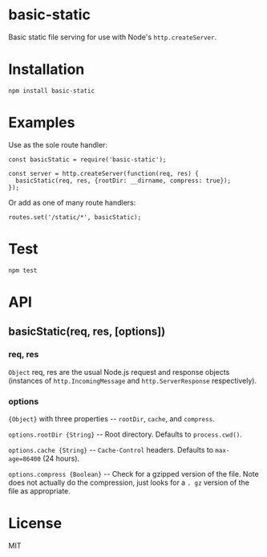 # basic-static
Basic static file serving for use with Node's `http.createServer`.

# Installation
`npm install basic-static`

# Examples
Use as the sole route handler:
```
const basicStatic = require('basic-static');

const server = http.createServer(function(req, res) {
  basicStatic(req, res, {rootDir: __dirname, compress: true});
});
```

Or add as one of many route handlers:
```
routes.set('/static/*', basicStatic);
```

# Test
`npm test`

# API
## basicStatic(req, res, [options])

### req, res
`Object`
req, res are the usual Node.js request and response objects (instances of `http.IncomingMessage` and `http.ServerResponse` respectively).

### options
`{Object}` with three properties -- `rootDir`, `cache`, and `compress`.

`options.rootDir {String}` -- Root directory. Defaults to `process.cwd()`.

`options.cache {String}` -- `Cache-Control` headers. Defaults to `max-age=86400` (24 hours).

`options.compress {Boolean}` -- Check for a gzipped version of the file. Note does not actually do the compression, just looks for a `.
gz` version of the file as appropriate.


# License
MIT